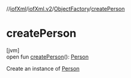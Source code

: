 //[iofXml](../../../index.md)/[iofXml.v2](../index.md)/[ObjectFactory](index.md)/[createPerson](create-person.md)

# createPerson

[jvm]\
open fun [createPerson](create-person.md)(): [Person](../-person/index.md)

Create an instance of [Person](../-person/index.md)
